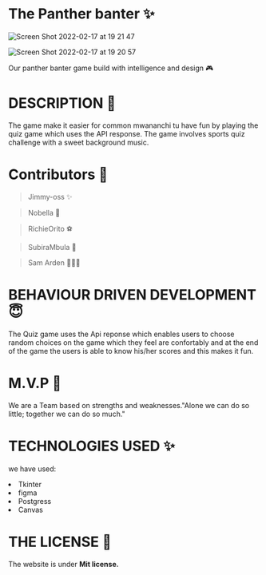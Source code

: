 # The Panther banter &#10024;

![Screen Shot 2022-02-17 at 19 21 47](https://user-images.githubusercontent.com/62022158/154525754-f2d1a274-9701-4e1f-809a-16aefdb2f3d7.png)

![Screen Shot 2022-02-17 at 19 20 57](https://user-images.githubusercontent.com/62022158/154525914-8a7f4d86-6e5f-47ea-bacc-71961835aa99.png)

Our panther banter game build with intelligence and design 🎮

# DESCRIPTION &#127800;

The game make it easier for common mwananchi tu have fun by
playing the quiz game which uses the API response. The game involves
sports quiz challenge with a sweet background music.
 

# Contributors &#129409;

> Jimmy-oss &#10024;

> Nobella 🌺

> RichieOrito ⚽

> SubiraMbula 🌼

> Sam Arden 👨🏾‍💻

# BEHAVIOUR DRIVEN DEVELOPMENT 😇

The Quiz game uses the Api reponse which enables users to choose random choices on the game which they feel are confortably and at the end of the game
the users is able to know his/her scores and this makes it fun.

# M.V.P 🤝

We are a Team based on strengths and weaknesses."Alone we can do so little; together we can do so much."

# TECHNOLOGIES USED &#10024;

we have used:

<li>Tkinter</li>
<li>figma</li>
<li>Postgress</li>
<li>Canvas</li>
</ul>

# THE LICENSE &#127800;

The website is under <b>Mit license.</b>
